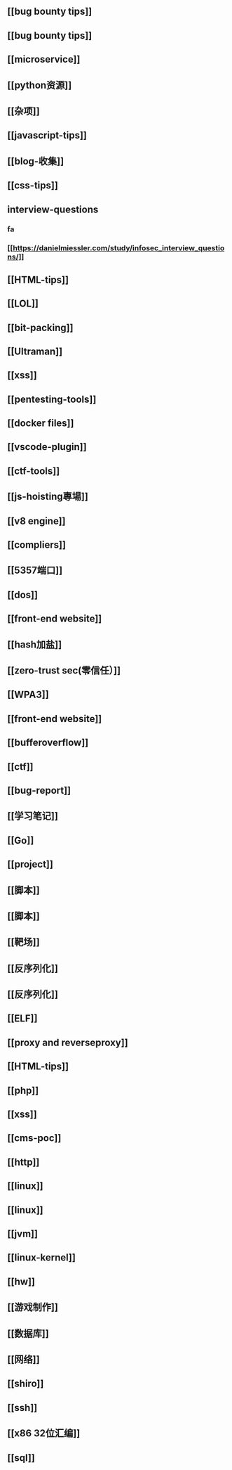 ## [[bug bounty tips]]
## [[bug bounty tips]]
## [[microservice]]
## [[python资源]]
## [[杂项]]
## [[javascript-tips]]
## [[blog-收集]]
## [[css-tips]]
## interview-questions
### fa
### [[https://danielmiessler.com/study/infosec_interview_questions/]]
## [[HTML-tips]]
## [[LOL]]
## [[bit-packing]]
## [[Ultraman]]
## [[xss]]
## [[pentesting-tools]]
## [[docker files]]
## [[vscode-plugin]]
## [[ctf-tools]]
## [[js-hoisting專場]]
## [[v8 engine]]
## [[compliers]]
## [[5357端口]]
## [[dos]]
## [[front-end website]]
## [[hash加盐]]
## [[zero-trust sec(零信任）]]
## [[WPA3]]
## [[front-end website]]
## [[bufferoverflow]]
## [[ctf]]
## [[bug-report]]
## [[学习笔记]]
## [[Go]]
## [[project]]
## [[脚本]]
## [[脚本]]
## [[靶场]]
## [[反序列化]]
## [[反序列化]]
## [[ELF]]
## [[proxy and reverseproxy]]
## [[HTML-tips]]
## [[php]]
## [[xss]]
## [[cms-poc]]
## [[http]]
## [[linux]]
## [[linux]]
## [[jvm]]
## [[linux-kernel]]
## [[hw]]
## [[游戏制作]]
## [[数据库]]
## [[网络]]
## [[shiro]]
## [[ssh]]
## [[x86 32位汇编]]
## [[sql]]
